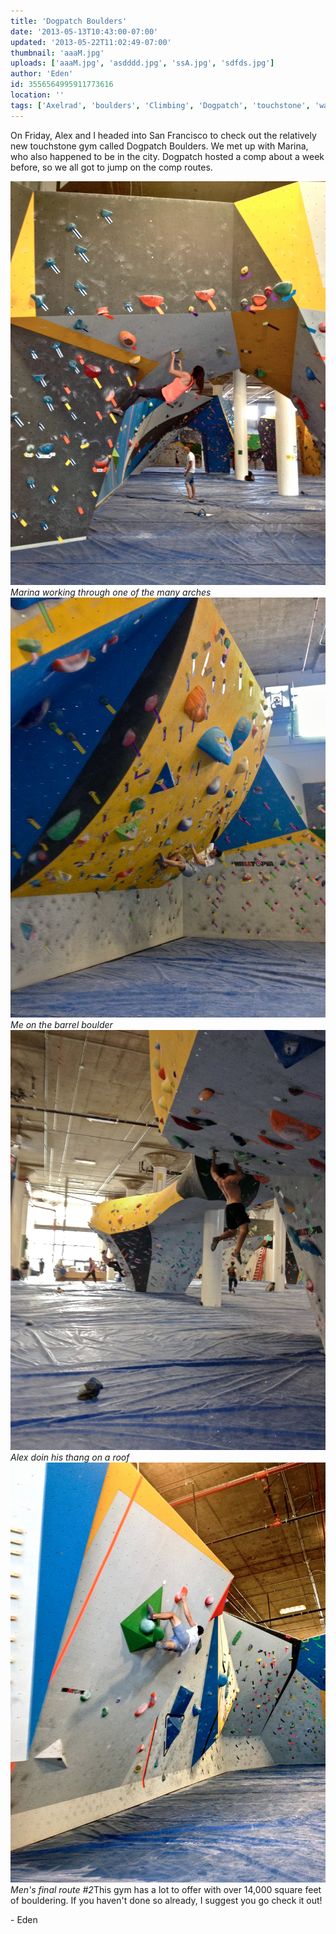 ```yaml
---
title: 'Dogpatch Boulders'
date: '2013-05-13T10:43:00-07:00'
updated: '2013-05-22T11:02:49-07:00'
thumbnail: 'aaaM.jpg'
uploads: ['aaaM.jpg', 'asdddd.jpg', 'ssA.jpg', 'sdfds.jpg']
author: 'Eden'
id: 3556564995911773616
location: ''
tags: ['Axelrad', 'boulders', 'Climbing', 'Dogpatch', 'touchstone', 'walltopia']
---
```


On Friday, Alex and I headed into San Francisco to check out the relatively new touchstone gym called Dogpatch Boulders. We met up with Marina, who also happened to be in the city. Dogpatch hosted a comp about a week before, so we all got to jump on the comp routes.

![image alt](uploads/aaaM.jpg)*Marina working through one of the many arches*![image alt](uploads/asdddd.jpg)*Me on the barrel boulder*![image alt](uploads/ssA.jpg)*Alex doin his thang on a roof*![image alt](uploads/sdfds.jpg)*Men's final route #2*This gym has a lot to offer with over 14,000 square feet of bouldering. If you haven't done so already, I suggest you go check it out!

\- Eden
